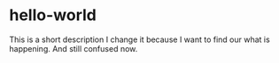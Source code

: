 # hello-world
This is a short description
I change it because I want to find our what is happening.
And still confused now.
